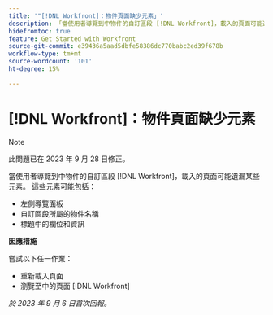 ```yaml
---
title: '"[!DNL Workfront]：物件頁面缺少元素」'
description: 「當使用者導覽到中物件的自訂區段 [!DNL Workfront]，載入的頁面可能遺漏某些元素。」
hidefromtoc: true
feature: Get Started with Workfront
source-git-commit: e39436a5aad5dbfe58386dc770babc2ed39f678b
workflow-type: tm+mt
source-wordcount: '101'
ht-degree: 15%

---
```



# [!DNL Workfront]：物件頁面缺少元素

>[!NOTE]
>
>此問題已在 2023 年 9 月 28 日修正。

當使用者導覽到中物件的自訂區段 [!DNL Workfront]，載入的頁面可能遺漏某些元素。 這些元素可能包括：

* 左側導覽面板
* 自訂區段所屬的物件名稱
* 標題中的欄位和資訊

**因應措施**

嘗試以下任一作業：

* 重新載入頁面
* 瀏覽至中的頁面 [!DNL Workfront]

_於 2023 年 9 月 6 日首次回報。_
